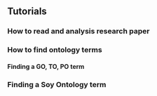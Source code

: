## Tutorials



### How to read and analysis research paper



### How to find ontology terms

#### Finding a GO, TO, PO term

### Finding a Soy Ontology term

